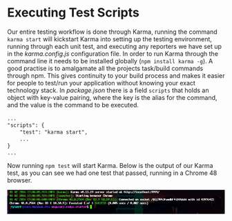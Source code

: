 # Executing Test Scripts
Our entire testing workflow is done through Karma, running the command `karma start` will kickstart Karma into setting up the testing environment, running through each unit test, and executing any reporters we have set up in the *karma.config.js* configuration file. In order to run Karma through the command line it needs to be installed globally (`npm install karma -g`). A good practise is to amalgamate all the projects task/build commands through npm. This gives continuity to your build process and makes it easier for people to test/run your application without knowing your exact technology stack. In *package.json* there is a field `scripts` that holds an object with key-value pairing, where the key is the alias for the command, and the value is the command to be executed.

```
...
"scripts": {
	"test": "karma start",
	...
}
...
```
Now running `npm test` will start Karma. Below is the output of our Karma test, as you can see we had one test that passed, running in a Chrome 48 browser.

![image](../../../images/simple-output.png)
